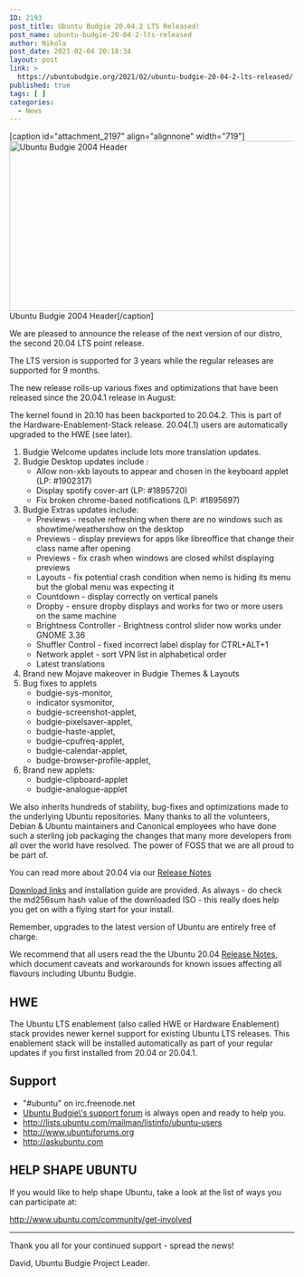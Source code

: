 ```yaml
---
ID: 2193
post_title: Ubuntu Budgie 20.04.2 LTS Released!
post_name: ubuntu-budgie-20-04-2-lts-released
author: Nikola
post_date: 2021-02-04 20:18:34
layout: post
link: >
  https://ubuntubudgie.org/2021/02/ubuntu-budgie-20-04-2-lts-released/
published: true
tags: [ ]
categories:
  - News
---
```

<p>[caption id="attachment_2197" align="alignnone" width="719"]<img src="https://ubuntubudgie.org/wp-content/uploads/2021/02/ubuntu_budgie_2004_header.jpg" alt="Ubuntu Budgie 2004 Header" width="719" height="300" class="size-full wp-image-2197" /> Ubuntu Budgie 2004 Header[/caption]</p>
<p>We are pleased to announce the release of the next version of our distro, the second 20.04 LTS point release.</p>
<p>The LTS version is supported for 3 years while the regular releases are supported for 9 months.</p>
<p>The new release rolls-up various fixes and optimizations that have been released since the 20.04.1 release in August:</p>
<p>The kernel found in 20.10 has been backported to 20.04.2. This is part of the Hardware-Enablement-Stack release. 20.04(.1) users are automatically upgraded to the HWE (see later).</p>
<ol>
<li>Budgie Welcome updates include lots more translation updates. </li>
<li>Budgie Desktop updates include : 
<ul>
<li>Allow non-xkb layouts to appear and chosen in the keyboard applet (LP: #1902317) </li>
<li>Display spotify cover-art (LP: #1895720) </li>
<li>Fix broken chrome-based notifications (LP: #1895697) </li>
</ul></li>
<li>Budgie Extras updates include: 
<ul>
<li>Previews - resolve refreshing when there are no windows such as showtime/weathershow on the desktop </li>
<li>Previews - display previews for apps like libreoffice that change their class name after opening </li>
<li>Previews - fix crash when windows are closed whilst displaying previews </li>
<li>Layouts - fix potential crash condition when nemo is hiding its menu but the global menu was expecting it </li>
<li>Countdown - display correctly on vertical panels </li>
<li>Dropby - ensure dropby displays and works for two or more users on the same machine </li>
<li>Brightness Controller - Brightness control slider now works under GNOME 3.36 </li>
<li>Shuffler Control - fixed incorrect label display for CTRL+ALT+1 </li>
<li>Network applet - sort VPN list in alphabetical order </li>
<li>Latest translations </li>
</ul></li>
<li>Brand new Mojave makeover in Budgie Themes &amp; Layouts </li>
<li>Bug fixes to applets 
<ul>
<li>budgie-sys-monitor, </li>
<li>indicator sysmonitor, </li>
<li>budgie-screenshot-applet, </li>
<li>budgie-pixelsaver-applet, </li>
<li>budgie-haste-applet, </li>
<li>budgie-cpufreq-applet, </li>
<li>budgie-calendar-applet, </li>
<li>budge-browser-profile-applet, </li>
</ul></li>
<li>Brand new applets: 
<ul>
<li>budgie-clipboard-applet </li>
<li>budgie-analogue-applet </li>
</ul></li>
</ol>
<p>We also inherits hundreds of stability, bug-fixes and optimizations made to the underlying Ubuntu repositories. Many thanks to all the volunteers, Debian &amp; Ubuntu maintainers and Canonical employees who have done such a sterling job packaging the changes that many more developers from all over the world have resolved. The power of FOSS that we are all proud to be part of.</p>
<p>You can read more about 20.04 via our <a href="https://ubuntubudgie.org/2020/04/ubuntu-budgie-20-04lts-release-notes-for-18-04-upgraders/" title="release">Release Notes</a></p>
<p><a href="https://ubuntubudgie.org/downloads/" title="Download links">Download links</a> and installation guide are provided. As always - do check the md256sum hash value of the downloaded ISO - this really does help you get on with a flying start for your install.</p>
<p>Remember, upgrades to the latest version of Ubuntu are entirely free of charge.</p>
<p>We recommend that all users read the the Ubuntu 20.04 <a href="https://wiki.ubuntu.com/FocalFossa/ReleaseNotes/ChangeSummary/20.04.2" title="release">Release Notes</a>, which document caveats and workarounds for known issues affecting all flavours including Ubuntu Budgie.</p>
<h2>HWE</h2>
<p>The Ubuntu LTS enablement (also called HWE or Hardware Enablement) stack provides newer kernel support for existing Ubuntu LTS releases. This enablement stack will be installed automatically as part of your regular updates if you first installed from 20.04 or 20.04.1.</p>
<h2>Support</h2>
<ul>
<li>&quot;#ubuntu&quot; on irc.freenode.net</li>
<li><a href="https://discourse.ubuntubudgie.org" title="Ubuntu">Ubuntu Budgie\'s support forum</a> is always open and ready to help you.</li>
<li><a href="http://lists.ubuntu.com/mailman/listinfo/ubuntu-users">http://lists.ubuntu.com/mailman/listinfo/ubuntu-users</a></li>
<li><a href="http://www.ubuntuforums.org">http://www.ubuntuforums.org</a></li>
<li><a href="http://askubuntu.com">http://askubuntu.com</a></li>
</ul>
<h2>HELP SHAPE UBUNTU</h2>
<p>If you would like to help shape Ubuntu, take a look at the list of ways you can participate at:</p>
<p><a href="http://www.ubuntu.com/community/get-involved">http://www.ubuntu.com/community/get-involved</a></p>
<hr />
<p>Thank you all for your continued support - spread the news!</p>
<p>David, Ubuntu Budgie Project Leader.</p>